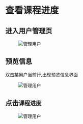 # 查看课程进度

## 进入用户管理页

<figure>
  <img src='generated/images/guide/toh/ManagerUser.jpg' alt="管理用户">
</figure>

## 预览信息

双击某用户当前行,出现预览信息界面

<figure>
  <img src='generated/images/guide/toh/ViewUserMessage.png' alt="管理用户">
</figure>

## 点击`课程进度`

<figure>
  <img src='generated/images/guide/toh/CourseProgress.png' alt="管理用户">
</figure>
